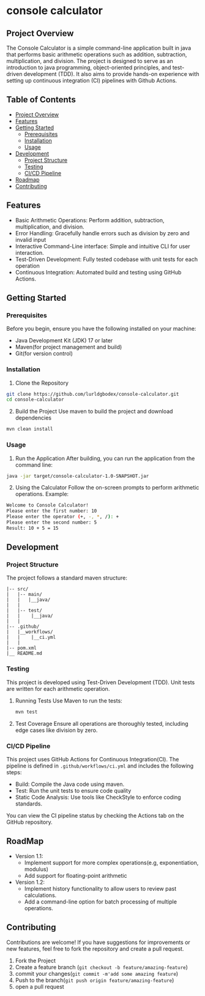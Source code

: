 # console calculator

## Project Overview
The Console Calculator is a simple command-line application built in java that performs basic arithmetic operations such as addition, subtraction, multiplication, and division.
The project is designed to serve as an introduction to java programming, object-oriented principles, and test-driven development (TDD). It also aims to provide hands-on experience with setting up continuous integration (CI) pipelines with Github Actions.

## Table of Contents
- [Project Overview](#project-overview)
- [Features](#features)
- [Getting Started](#getting-started)
    - [Prerequisites](#prerequisites)
    - [Installation](#installation)
    - [Usage](#usage)
- [Development](#development)
  -  [Project Structure](#project-structure)
  -  [Testing](#testing)
  -  [CI/CD Pipeline](#cicd-pipeline)
- [Roadmap](#roadmap)
- [Contributing](#contributing)

## Features
- Basic Arithmetic Operations: Perform addition, subtraction, multiplication, and division.
- Error Handling: Gracefully handle errors such as division by zero and invalid input
- Interactive Command-Line interface: Simple and intuitive CLI for user interaction.
- Test-Driven Development: Fully tested codebase with unit tests for each operation
- Continuous Integration: Automated build and testing using GitHub Actions.

## Getting Started
### Prerequisites
Before you begin, ensure you have the following installed on your machine:
- Java Development Kit (JDK) 17 or later
- Maven(for project management and build)
- Git(for version control)

### Installation
1. Clone the Repository
```bash
git clone https://github.com/lurldgbodex/console-calculator.git
cd console-calculator
```
2. Build the Project
Use maven to build the project and download dependencies
```bash 
mvn clean install
```
### Usage
1. Run the Application
After building, you can run the application from the command line:
 ```bash
 java -jar target/console-calculator-1.0-SNAPSHOT.jar
 ```
2. Using the Calculator
Follow the on-screen prompts to perform arithmetic operations. Example:
```bash
Welcome to Console Calculator!
Please enter the first number: 10
Please enter the operator (+, -, *, /): +
Please enter the second number: 5
Result: 10 + 5 = 15
```

## Development
### Project Structure
The project follows a standard maven structure:
```agsl
|-- src/
|   |-- main/
|   |   |__java/
|   |
|   |-- test/
|   |    |__java/
|   |   
|-- .github/
|   |__workflows/
|   |    |__ci.yml
|   |   
|-- pom.xml
|__ README.md
```

### Testing
This project is developed using Test-Driven Development (TDD). Unit tests are written for each arithmetic operation.
1. Running Tests
   Use Maven to run the tests:
    ```bash
    mvn test
    ```
2. Test Coverage
    Ensure all operations are thoroughly tested, including edge cases like division by zero.

### CI/CD Pipeline
This project uses GitHub Actions for Continuous Integration(CI). The pipeline is defined in `.github/workflows/ci.yml` and includes the following steps:
- Build: Compile the Java code using maven.
- Test: Run the unit tests to ensure code quality
- Static Code Analysis: Use tools like CheckStyle to enforce coding standards.

You can view the CI pipeline status by checking the Actions tab on the GitHub repository.

## RoadMap
- Version 1.1:
  - Implement support for more complex operations(e.g, exponentiation, modulus)
  - Add support for floating-point arithmetic
- Version 1.2:
  - Implement history functionality to allow users to review past calculations.
  - Add a command-line option for batch processing of multiple operations.

## Contributing
Contributions are welcome! If you have suggestions for improvements or new features, feel free to fork the repository and create a pull request.
1. Fork the Project
2. Create a feature branch (`git checkout -b feature/amazing-feature`)
3. commit your changes(`git commit -m'add some amazing feature`)
4. Push to the branch(`git push origin feature/amazing-feature`)
5. open a pull request